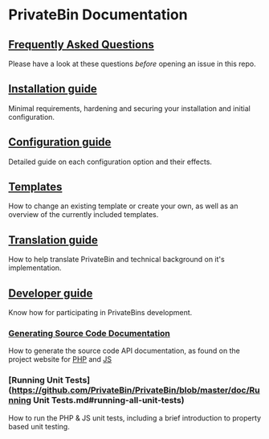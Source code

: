 # PrivateBin Documentation

## [Frequently Asked Questions](https://github.com/PrivateBin/PrivateBin/wiki/FAQ)

Please have a look at these questions *before* opening an issue in this repo.

## [Installation guide](https://github.com/PrivateBin/PrivateBin/blob/master/doc/Installation.md#installation)

Minimal requirements, hardening and securing your installation and initial
configuration.

## [Configuration guide](https://github.com/PrivateBin/PrivateBin/wiki/Configuration)

Detailed guide on each configuration option and their effects.

## [Templates](https://github.com/PrivateBin/PrivateBin/wiki/Templates)

How to change an existing template or create your own, as well as an overview of
the currently included templates.

## [Translation guide](https://github.com/PrivateBin/PrivateBin/wiki/Translation)

How to help translate PrivateBin and technical background on it's implementation.

## [Developer guide](https://github.com/PrivateBin/PrivateBin/wiki/Development)

Know how for participating in PrivateBins development.

### [Generating Source Code Documentation](https://github.com/PrivateBin/PrivateBin/blob/master/doc/Generating%20Source%20Code%20Documentation.md#generating-source-code-documentation)

How to generate the source code API documentation, as found on the project
website for [PHP](https://privatebin.info/codedoc/) and [JS](https://privatebin.info/jsdoc/)

### [Running Unit Tests](https://github.com/PrivateBin/PrivateBin/blob/master/doc/Running Unit Tests.md#running-all-unit-tests)

How to run the PHP & JS unit tests, including a brief introduction to property
based unit testing.
